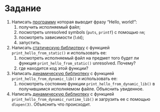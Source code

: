 # Задание

1. Написать [программу](src/1) которая выводит фразу “Hello, world!”:
	1. получить исполняемый файл;
	2. посмотреть unresolved symbols (`puts`, `printf`) с помощью `nm`;
	3. посмотреть зависимости (`ldd`);
	4. запустить.
2. Написать [статическую библиотеку](src/2) с функцией `print_hello_from_static()` и использовать ее:
	1. посмотреть исполняемый файл на предмет того будет ли функция `print_hello_from_static()` unresolved. Почему?
	2. где находится код этой функции?
3. Написать [динамическую библиотеку](src/3) с функцией `print_hello_from_dynamic_lib()` и использовать ее:
	1. посмотреть состояние функции `print_hello_from_dynamic_lib()` в получившимся исполняемом файле. Объяснить увиденное.
4. Написать [динамическую библиотеку](src/4) с функцией `print_hello_from_dynamic_runtime_lib()` и загрузить ее с помощью `dlopen(3)`. Объяснить что происходит.